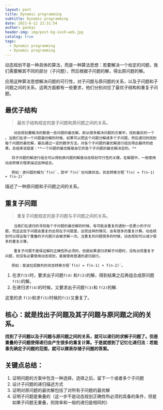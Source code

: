 ```yaml
---
layout: post
title: Dynamic programming
subtitle: Dynamic programming
date: 2021-6-12 22:31:54
author: gankai
header-img: img/post-bg-ios9-web.jpg
catalog: true
tags:
  - Dynamic programming
  - Dynamic programming
---
```


动态规划不是一种具体的算法，而是一种算法思想：若要解决一个给定的问题，我们需要解其不同的部分（子问题），然后根据子问题的解，得出原问题的解。

应用这种算法思想解决问题的可行性，对子问题与原问题的关系，以及子问题和子问题之间的关系，这两方面都有一些要求，他们分别对应了最优子结构和重复子问题。

## 最优子结构

> 最优子结构规定的是子问题和原问题之间的关系。

        动态规划要解决的都是一些问题的最优解，即从很多解决问题的方案中，找到最优的一个 。当我们在求一个问题最优解的时候，如果可以把这个问题分解成多个子问题，然后递归的找到每个问题的最优解，最后通过一定的数学方法，对各个子问题的最优解进行组合得出最终的结果。总结来说就是：**一个问题的最优解是由它的各个子问题的最优解决定的。**

       将子问题的解进行组合可以得到原问题的解是动态规划可行性的关键。在解题中，一般使用动态转移方程来描述这种组合。

       例如：原问题的解为`f(n)`，其中`f(n)`也叫做状态。状态转移方程`f(n) = f(n-1) + f(n-2)`

描述了一种原问题和子问题之间的关系。

## 重复子问题

> 重复子问题规定的是子问题与子问题之间的关系。

        当我们在递归的寻找每个子问题的最优解的时候，有可能会重复的遇到一些更小的子问题，而且这些子问题会重复的出现在子问题里，出现这样的情况，会有很多的重复计算。动态规划可以保证每个重叠的子问题只会被求解一次。当重复的问题很多的时候，动态规划可以减少很多的重复计算。

        重复子问题不是保证解的正确性所必须的，但是如果递归求解子问题时，没有出现重复子问题，则没有必要使用动态规划，直接使用普通的递归就行。

       例如：斐波拉契数列的状态转移方程`f(n) = f(n-1) + f(n-2)`。

1. 在求`f(5)`时，要求出子问题`f(4)` 和`f(3)`的解，得到结果之后再组合成原问题`f(5)`的解。
2. 在递归求`f(4)`的时候，又要求出子问题`f(3)`和 `f(2)`的解.

这里的求 `f(3)`和求`f(5)`时候的`f(3)`又重复了。

## **核心：就是找出子问题及其子问题与原问题之间的关系。**

**找到了子问题以及子问题与原问题之间的关系，就可以递归的求解子问题了。但是重叠的子问题使得递归会产生很多的重复计算。于是就想到了记忆化递归法：若能事先确定子问题的范围，就可以建表存储子问题的答案。**

## 关键点总结：

1. 证明问题的方案中包含一种选择，选择之后，留下一个或者多个子问题
2. 设计子问题的递归描述方式
3. 证明对原问题的最优解包括了对所有子问题的最优解
4. 证明子问题是重叠的（这一步不是动态规划正确性所必须的具备的条件，但是如果子问题无重叠，则效率和一般的递归是相同的）
